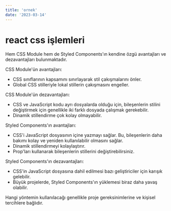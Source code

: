 ```yaml
---
title: 'ornek'
date: '2023-03-14'
---
```


# react css işlemleri

Hem CSS Module hem de Styled Components'ın kendine özgü avantajları ve dezavantajları bulunmaktadır.

CSS Module'ün avantajları:

- CSS sınıflarının kapsamını sınırlayarak stil çakışmalarını önler.
- Global CSS stilleriyle lokal stillerin çakışmasını engeller.

CSS Module'ün dezavantajları:

- CSS ve JavaScript kodu ayrı dosyalarda olduğu için, bileşenlerin stilini değiştirmek için genellikle iki farklı dosyada çalışmak gerekebilir.
- Dinamik stillendirme çok kolay olmayabilir.

Styled Components'ın avantajları:

- CSS'i JavaScript dosyasının içine yazmayı sağlar. Bu, bileşenlerin daha bakımı kolay ve yeniden kullanılabilir olmasını sağlar.
- Dinamik stillendirmeyi kolaylaştırır.
- Prop'ları kullanarak bileşenlerin stillerini değiştirebilirsiniz.

Styled Components'ın dezavantajları:

- CSS'in JavaScript dosyasına dahil edilmesi bazı geliştiriciler için karışık gelebilir.
- Büyük projelerde, Styled Components'ın yüklemesi biraz daha yavaş olabilir.

Hangi yöntemin kullanılacağı genellikle proje gereksinimlerine ve kişisel tercihlere bağlıdır.